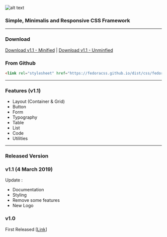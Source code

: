 ![alt text](https://fedoracss.github.io/dist/fedoracss-logo-lg.png "New Fedoracss Logo")
### Simple, Minimalis and Responsive CSS Framework
***
### Download
[Download v1.1 - Minified](https://fedoracss.github.io/dist/css/fedora.min.css) | [Download v1.1 - Unminfied](https://fedoracss.github.io/dist/css/fedora.css)
### From Github
```html
<link rel="stylesheet" href="https://fedoracss.github.io/dist/css/fedora.min.css" type="text/css">
```
***
### Features (v1.1)
* Layout (Container & Grid)
* Button
* Form
* Typography
* Table
* List
* Code
* Utilities
***
### Released Version
### v1.1 (4 March 2019)
Update :
* Documentation
* Styling
* Remove some features 
* New Logo

### v1.0
First Released [[Link](https://fedoracss.github.io/docs/v1.0)]
